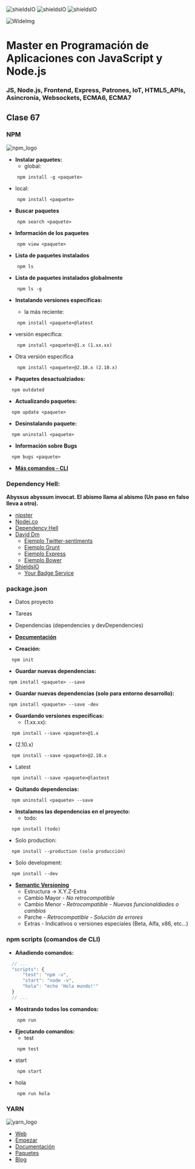 ![shieldsIO](https://img.shields.io/github/issues/Fictizia/Master-en-programacion-de-aplicaciones-con-JavaScript-y-Node.js_ed1.svg)
![shieldsIO](https://img.shields.io/github/forks/Fictizia/Master-en-programacion-de-aplicaciones-con-JavaScript-y-Node.js_ed1.svg)
![shieldsIO](https://img.shields.io/github/stars/Fictizia/Master-en-programacion-de-aplicaciones-con-JavaScript-y-Node.js_ed1.svg)

![WideImg](http://fictizia.com/img/github/Fictizia-plan-estudios-github.jpg)

# Master en Programación de Aplicaciones con JavaScript y Node.js

### JS, Node.js, Frontend, Express, Patrones, IoT, HTML5_APIs, Asincronía, Websockets, ECMA6, ECMA7

## Clase 67

### NPM

![npm_logo](https://upload.wikimedia.org/wikipedia/commons/thumb/d/db/Npm-logo.svg/640px-Npm-logo.svg.png)

- **Instalar paquetes:**
  - global:
```
    npm install -g <paquete>
```  

  - local:
```
    npm install <paquete>
```    


- **Buscar paquetes**
```
    npm search <paquete>
```

- **Información de los paquetes**
```
    npm view <paquete>
```

- **Lista de paquetes instalados**
```
    npm ls
```

- **Lista de paquetes instalados globalmente**
```
    npm ls -g
```


- **Instalando versiones especificas:**

  - la más reciente:
```  
    npm install <paquete>@latest
```  

  - versión especifica:
```  
    npm install <paquete>@1.x (1.xx.xx)
```

  - Otra versión especifica
```
    npm install <paquete>@2.10.x (2.10.x)
```

- **Paquetes desactualziados:**
```
  npm outdated
```

- **Actualizando paquetes:**
```
  npm update <paquete>
```

- **Desinstalando paquete:**
```
  npm uninstall <paquete>
```

- **Información sobre Bugs**
```
  npm bugs <paquete>
```

- **[Más comandos - CLI](https://docs.npmjs.com/cli/install)**

### Dependency Hell:

**Abyssus abyssum invocat. El abismo llama al abismo (Un paso en falso lleva a otro).**

- [nipster](http://nipstr.com/)
- [Nodei.co](https://nodei.co/)
- [Dependency Hell](http://www.wikiwand.com/en/Dependency_hell)
- [David Dm](https://david-dm.org/)
   - [Ejemplo Twitter-sentiments](https://david-dm.org/UlisesGascon/twitter-sentiments#info=dependencies&view=list)
   - [Ejemplo Grunt](https://david-dm.org/gruntjs/grunt#info=dependencies&view=table)
   - [Ejemplo Express](https://david-dm.org/strongloop/express)
   - [Ejemplo Bower](https://david-dm.org/bower/bower#info=dependencies&view=table)
- [ShieldsIO](http://shields.io/)
   - [Your Badge Service](http://badges.github.io/gh-badges/)


### package.json

- Datos proyecto
- Tareas
- Dependencias (dependencies y devDependencies)
- **[Documentación](https://docs.npmjs.com/files/package.json)**

- **Creación:**
```
  npm init
```

- **Guardar nuevas dependencias:**
```
 npm install <paquete> --save
```

- **Guardar nuevas dependencias (solo para entorno desarrollo):**
```
 npm install <paquete> --save -dev
```

- **Guardando versiones especificas:**
  - (1.xx.xx):
```
  npm install --save <paquete>@1.x
```

  - (2.10.x)
```
  npm install --save <paquete>@2.10.x
```

  - Latest
```
  npm install --save <paquete>@lastest
```

- **Quitando dependencias:**
```
  npm uninstall <paquete> --save
```

- **Instalamos las dependencias en el proyecto:**
  - todo:
```
  npm install (todo)
```

  - Solo production:
```
  npm install --production (solo producción)
```

  - Solo development:
```
  npm install --dev
```

- **[Semantic Versioning](http://semver.org/lang/es/)**
	- Estructura -> X.Y.Z-Extra
	- Cambio Mayor - *No retrocompatible*
	- Cambio Menor - *Retrocompatible - Nuevas funcionaldiades o cambios*
	- Parche - *Retrocompatible - Solución de errores*
	- Extras - Indicativos o versiones especiales (Beta, Alfa, x86, etc...)

### npm scripts (comandos de CLI)

- **Añadiendo comandos:**

```javascript
  // ...
  "scripts": {
      "test": "npm -v",
      "start": "node -v",
      "hola": "echo 'Hola mundo!'"
  }
  // ...
```
- **Mostrando todos los comandos:**
```
    npm run
```

- **Ejecutando comandos:**
  - test
```
    npm test
```

  - start
```
    npm start
```

  - hola
```
    npm run hola
```

### YARN

![yarn_logo](https://yarnpkg.com/assets/og_image.png)

- [Web](https://yarnpkg.com/en/)
- [Empezar](https://yarnpkg.com/en/docs/getting-started)
- [Documentación](https://yarnpkg.com/en/docs)
- [Paquetes](https://yarnpkg.com/en/packages/)
- [Blog](https://yarnpkg.com/blog/)